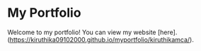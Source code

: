 # My Portfolio

Welcome to my portfolio! You can view my website [here].(https://kiruthika09102000.github.io/myportfolio/kiruthikamca/).
